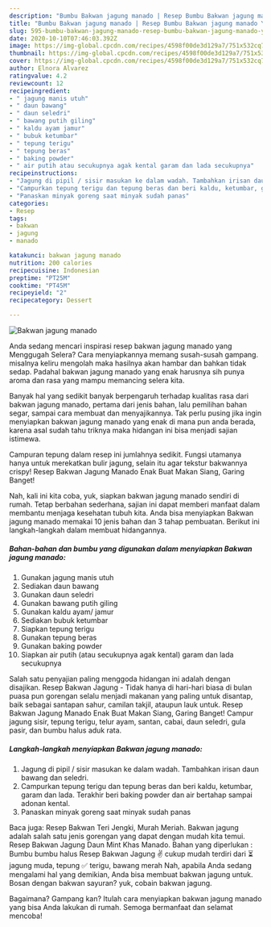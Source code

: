 ```yaml
---
description: "Bumbu Bakwan jagung manado | Resep Bumbu Bakwan jagung manado Yang Sedap"
title: "Bumbu Bakwan jagung manado | Resep Bumbu Bakwan jagung manado Yang Sedap"
slug: 595-bumbu-bakwan-jagung-manado-resep-bumbu-bakwan-jagung-manado-yang-sedap
date: 2020-10-10T07:46:03.392Z
image: https://img-global.cpcdn.com/recipes/4598f00de3d129a7/751x532cq70/bakwan-jagung-manado-foto-resep-utama.jpg
thumbnail: https://img-global.cpcdn.com/recipes/4598f00de3d129a7/751x532cq70/bakwan-jagung-manado-foto-resep-utama.jpg
cover: https://img-global.cpcdn.com/recipes/4598f00de3d129a7/751x532cq70/bakwan-jagung-manado-foto-resep-utama.jpg
author: Elnora Alvarez
ratingvalue: 4.2
reviewcount: 12
recipeingredient:
- " jagung manis utuh"
- " daun bawang"
- " daun seledri"
- " bawang putih giling"
- " kaldu ayam jamur"
- " bubuk ketumbar"
- " tepung terigu"
- " tepung beras"
- " baking powder"
- " air putih atau secukupnya agak kental garam dan lada secukupnya"
recipeinstructions:
- "Jagung di pipil / sisir masukan ke dalam wadah. Tambahkan irisan daun bawang dan seledri."
- "Campurkan tepung terigu dan tepung beras dan beri kaldu, ketumbar, garam dan lada. Terakhir beri baking powder dan air bertahap sampai adonan kental."
- "Panaskan minyak goreng saat minyak sudah panas"
categories:
- Resep
tags:
- bakwan
- jagung
- manado

katakunci: bakwan jagung manado 
nutrition: 200 calories
recipecuisine: Indonesian
preptime: "PT25M"
cooktime: "PT45M"
recipeyield: "2"
recipecategory: Dessert

---
```



![Bakwan jagung manado](https://img-global.cpcdn.com/recipes/4598f00de3d129a7/751x532cq70/bakwan-jagung-manado-foto-resep-utama.jpg)

Anda sedang mencari inspirasi resep bakwan jagung manado yang Menggugah Selera? Cara menyiapkannya memang susah-susah gampang. misalnya keliru mengolah maka hasilnya akan hambar dan bahkan tidak sedap. Padahal bakwan jagung manado yang enak harusnya sih punya aroma dan rasa yang mampu memancing selera kita.

Banyak hal yang sedikit banyak berpengaruh terhadap kualitas rasa dari bakwan jagung manado, pertama dari jenis bahan, lalu pemilihan bahan segar, sampai cara membuat dan menyajikannya. Tak perlu pusing jika ingin menyiapkan bakwan jagung manado yang enak di mana pun anda berada, karena asal sudah tahu triknya maka hidangan ini bisa menjadi sajian istimewa.

Campuran tepung dalam resep ini jumlahnya sedikit. Fungsi utamanya hanya untuk merekatkan bulir jagung, selain itu agar tekstur bakwannya crispy! Resep Bakwan Jagung Manado Enak Buat Makan Siang, Garing Banget!


Nah, kali ini kita coba, yuk, siapkan bakwan jagung manado sendiri di rumah. Tetap berbahan sederhana, sajian ini dapat memberi manfaat dalam membantu menjaga kesehatan tubuh kita. Anda bisa menyiapkan Bakwan jagung manado memakai 10 jenis bahan dan 3 tahap pembuatan. Berikut ini langkah-langkah dalam membuat hidangannya.

<!--inarticleads1-->

##### Bahan-bahan dan bumbu yang digunakan dalam menyiapkan Bakwan jagung manado:

1. Gunakan  jagung manis utuh
1. Sediakan  daun bawang
1. Gunakan  daun seledri
1. Gunakan  bawang putih giling
1. Gunakan  kaldu ayam/ jamur
1. Sediakan  bubuk ketumbar
1. Siapkan  tepung terigu
1. Gunakan  tepung beras
1. Gunakan  baking powder
1. Siapkan  air putih (atau secukupnya agak kental) garam dan lada secukupnya


Salah satu penyajian paling menggoda hidangan ini adalah dengan disajikan. Resep Bakwan Jagung - Tidak hanya di hari-hari biasa di bulan puasa pun gorengan selalu menjadi makanan yang paling untuk disantap, baik sebagai santapan sahur, camilan takjil, ataupun lauk untuk. Resep Bakwan Jagung Manado Enak Buat Makan Siang, Garing Banget! Campur jagung sisir, tepung terigu, telur ayam, santan, cabai, daun seledri, gula pasir, dan bumbu halus aduk rata. 

<!--inarticleads2-->

##### Langkah-langkah menyiapkan Bakwan jagung manado:

1. Jagung di pipil / sisir masukan ke dalam wadah. Tambahkan irisan daun bawang dan seledri.
1. Campurkan tepung terigu dan tepung beras dan beri kaldu, ketumbar, garam dan lada. Terakhir beri baking powder dan air bertahap sampai adonan kental.
1. Panaskan minyak goreng saat minyak sudah panas


Baca juga: Resep Bakwan Teri Jengki, Murah Meriah. Bakwan jagung adalah salah satu jenis gorengan yang dapat dengan mudah kita temui. Resep Bakwan Jagung Daun Mint Khas Manado. Bahan yang diperlukan : Bumbu bumbu halus  Resep Bakwan Jagung ✌ cukup mudah terdiri dari ⏳ jagung muda, tepung ✅ terigu, bawang merah Nah, apabila Anda sedang mengalami hal yang demikian, Anda bisa membuat bakwan jagung untuk. Bosan dengan bakwan sayuran? yuk, cobain bakwan jagung. 

Bagaimana? Gampang kan? Itulah cara menyiapkan bakwan jagung manado yang bisa Anda lakukan di rumah. Semoga bermanfaat dan selamat mencoba!
